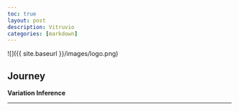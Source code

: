 ```yaml
---
toc: true
layout: post
description: Vitruvio
categories: [markdown]
---
```


![]({{ site.baseurl }}/images/logo.png)


## Journey


**Variation Inference**


---